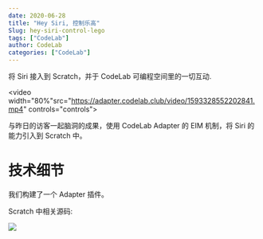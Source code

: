 ```yaml
---
date: 2020-06-28
title: "Hey Siri, 控制乐高"
Slug: hey-siri-control-lego
tags: ["CodeLab"]
author: CodeLab
categories: ["CodeLab"]
---
```


将 Siri 接入到 Scratch，并于 CodeLab 可编程空间里的一切互动.

<!--truncate-->

<video width="80%"src="https://adapter.codelab.club/video/1593328552202841.mp4" controls="controls"></video>

与昨日的访客一起脑洞的成果，使用 CodeLab Adapter 的 EIM 机制，将 Siri 的能力引入到 Scratch 中。

# 技术细节

我们构建了一个 Adapter 插件。

Scratch 中相关源码:

![](https://adapter.codelab.club/img/ab316a73cce7fc8e3d4ffe010bc514dc.png)
